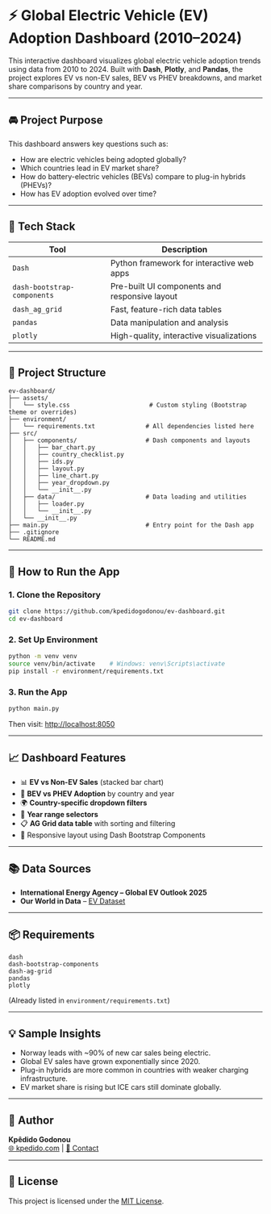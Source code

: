 # ⚡ Global Electric Vehicle (EV) Adoption Dashboard (2010–2024)

This interactive dashboard visualizes global electric vehicle adoption trends using data from 2010 to 2024. Built with **Dash**, **Plotly**, and **Pandas**, the project explores EV vs non-EV sales, BEV vs PHEV breakdowns, and market share comparisons by country and year.

---

## 🚘 Project Purpose

This dashboard answers key questions such as:

- How are electric vehicles being adopted globally?
- Which countries lead in EV market share?
- How do battery-electric vehicles (BEVs) compare to plug-in hybrids (PHEVs)?
- How has EV adoption evolved over time?

---

## 🧱 Tech Stack

| Tool | Description |
|------|-------------|
| `Dash` | Python framework for interactive web apps |
| `dash-bootstrap-components` | Pre-built UI components and responsive layout |
| `dash_ag_grid` | Fast, feature-rich data tables |
| `pandas` | Data manipulation and analysis |
| `plotly` | High-quality, interactive visualizations |

---

## 📁 Project Structure

```
ev-dashboard/
├── assets/
│   └── style.css                      # Custom styling (Bootstrap theme or overrides)
├── environment/
│   └── requirements.txt              # All dependencies listed here
├── src/
│   ├── components/                   # Dash components and layouts
│   │   ├── bar_chart.py
│   │   ├── country_checklist.py
│   │   ├── ids.py
│   │   ├── layout.py
│   │   ├── line_chart.py
│   │   ├── year_dropdown.py
│   │   └── __init__.py
│   ├── data/                         # Data loading and utilities
│   │   ├── loader.py
│   │   └── __init__.py
│   └── __init__.py
├── main.py                           # Entry point for the Dash app
├── .gitignore
└── README.md
```

---

## 🚀 How to Run the App

### 1. Clone the Repository
```bash
git clone https://github.com/kpedidogodonou/ev-dashboard.git
cd ev-dashboard
```

### 2. Set Up Environment
```bash
python -m venv venv
source venv/bin/activate    # Windows: venv\Scripts\activate
pip install -r environment/requirements.txt
```

### 3. Run the App
```bash
python main.py
```

Then visit: [http://localhost:8050](http://localhost:8050)

---

## 📈 Dashboard Features

- 📊 **EV vs Non-EV Sales** (stacked bar chart)
- 🔌 **BEV vs PHEV Adoption** by country and year
- 🌍 **Country-specific dropdown filters**
- 📅 **Year range selectors**
- 📋 **AG Grid data table** with sorting and filtering
- 📱 Responsive layout using Dash Bootstrap Components

---

## 📚 Data Sources

- **International Energy Agency – Global EV Outlook 2025**
- **Our World in Data** – [EV Dataset](https://ourworldindata.org/energy)

---

## 📦 Requirements

```
dash
dash-bootstrap-components
dash-ag-grid
pandas
plotly
```

(Already listed in `environment/requirements.txt`)

---

## 💡 Sample Insights

- Norway leads with ~90% of new car sales being electric.
- Global EV sales have grown exponentially since 2020.
- Plug-in hybrids are more common in countries with weaker charging infrastructure.
- EV market share is rising but ICE cars still dominate globally.

---

## 👤 Author

**Kpêdido Godonou**  
[🌐 kpedido.com](https://kpedido.com) | [📧 Contact](mailto:kpedido.godonou@gmail.com)

---

## 📄 License

This project is licensed under the [MIT License](LICENSE).